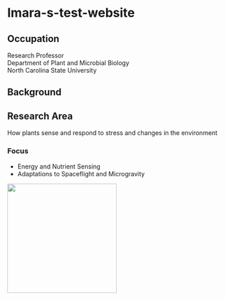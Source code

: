 # Imara-s-test-website
<!-- My first attempt to create a website using GitHub Pages -->
## Occupation
Research Professor <br> Department of Plant and Microbial Biology <br> North Carolina State University
## Background 
 
 
## Research Area
How plants sense and respond to stress and changes in the environment
### Focus
 - Energy and Nutrient Sensing  
 - Adaptations to Spaceflight and Microgravity


<!-- ![](assets/01ab7818354378e5a3f06fb8064d7c4adb122bb401.jpg) -->

<!-- <img src="assets/01ab7818354378e5a3f06fb8064d7c4adb122bb401.jpg" width="100"> -->
<!-- this is a comment -->

<!--![](assets/pereralab2.JPG) -->
<img src="assets/pereralab2.JPG" width="250">

